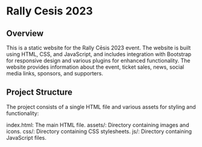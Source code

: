 # Rally Cesis 2023
## Overview
This is a static website for the Rally Cēsis 2023 event. The website is built using HTML, CSS, and JavaScript, and includes integration with Bootstrap for responsive design and various plugins for enhanced functionality. The website provides information about the event, ticket sales, news, social media links, sponsors, and supporters.

## Project Structure
The project consists of a single HTML file and various assets for styling and functionality:

index.html: The main HTML file.
assets/: Directory containing images and icons.
css/: Directory containing CSS stylesheets.
js/: Directory containing JavaScript files.
